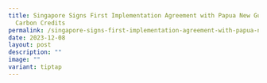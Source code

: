 ```yaml
---
title: Singapore Signs First Implementation Agreement with Papua New Guinea on
  Carbon Credits
permalink: /singapore-signs-first-implementation-agreement-with-papua-new-guinea-on-carbon-credits/
date: 2023-12-08
layout: post
description: ""
image: ""
variant: tiptap
---
```

